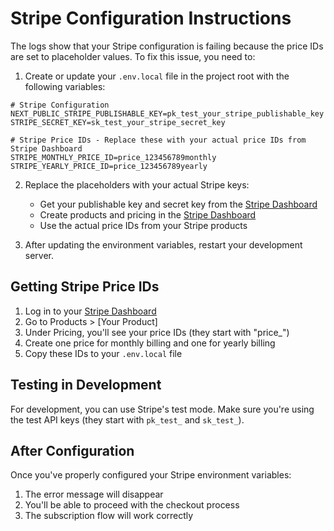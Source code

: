# Stripe Configuration Instructions

The logs show that your Stripe configuration is failing because the price IDs are set to placeholder values. To fix this issue, you need to:

1. Create or update your `.env.local` file in the project root with the following variables:

```
# Stripe Configuration
NEXT_PUBLIC_STRIPE_PUBLISHABLE_KEY=pk_test_your_stripe_publishable_key
STRIPE_SECRET_KEY=sk_test_your_stripe_secret_key

# Stripe Price IDs - Replace these with your actual price IDs from Stripe Dashboard
STRIPE_MONTHLY_PRICE_ID=price_123456789monthly
STRIPE_YEARLY_PRICE_ID=price_123456789yearly
```

2. Replace the placeholders with your actual Stripe keys:

   - Get your publishable key and secret key from the [Stripe Dashboard](https://dashboard.stripe.com/apikeys)
   - Create products and pricing in the [Stripe Dashboard](https://dashboard.stripe.com/products)
   - Use the actual price IDs from your Stripe products

3. After updating the environment variables, restart your development server.

## Getting Stripe Price IDs

1. Log in to your [Stripe Dashboard](https://dashboard.stripe.com/)
2. Go to Products > [Your Product]
3. Under Pricing, you'll see your price IDs (they start with "price\_")
4. Create one price for monthly billing and one for yearly billing
5. Copy these IDs to your `.env.local` file

## Testing in Development

For development, you can use Stripe's test mode. Make sure you're using the test API keys (they start with `pk_test_` and `sk_test_`).

## After Configuration

Once you've properly configured your Stripe environment variables:

1. The error message will disappear
2. You'll be able to proceed with the checkout process
3. The subscription flow will work correctly
